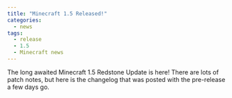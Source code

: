 ```yaml
---
title: "Minecraft 1.5 Released!"
categories:
  - news
tags:
  - release
  - 1.5
  - Minecraft news
---
```


The long awaited Minecraft 1.5 Redstone Update is here! There are lots of patch notes, but here is the changelog that was posted with the pre-release a few days go.